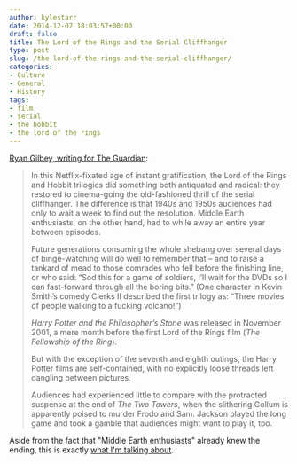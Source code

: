 ```yaml
---
author: kylestarr
date: 2014-12-07 18:03:57+00:00
draft: false
title: The Lord of the Rings and the Serial Cliffhanger
type: post
slug: /the-lord-of-the-rings-and-the-serial-cliffhanger/
categories:
- Culture
- General
- History
tags:
- film
- serial
- the hobbit
- the lord of the rings
---
```


[Ryan Gilbey, writing for The Guardian](http://www.theguardian.com/film/2014/dec/06/nine-things-weve-learned-about-hobbits-rings-and-peter-jackson):

> In this Netflix-fixated age of instant gratification, the Lord of the Rings and Hobbit trilogies did something both antiquated and radical: they restored to cinema-going the old-fashioned thrill of the serial cliffhanger. The difference is that 1940s and 1950s audiences had only to wait a week to find out the resolution. Middle Earth enthusiasts, on the other hand, had to while away an entire year between episodes.
>
> Future generations consuming the whole shebang over several days of binge-watching will do well to remember that – and to raise a tankard of mead to those comrades who fell before the finishing line, or who said: “Sod this for a game of soldiers, I’ll wait for the DVDs so I can fast-forward through all the boring bits.” (One character in Kevin Smith’s comedy Clerks II described the first trilogy as: “Three movies of people walking to a fucking volcano!”)
>
> _Harry Potter and the Philosopher’s Stone_ was released in November 2001, a mere month before the first Lord of the Rings film (_The Fellowship of the Ring_).
>
> But with the exception of the seventh and eighth outings, the Harry Potter films are self-contained, with no explicitly loose threads left dangling between pictures.
>
> Audiences had experienced little to compare with the protracted suspense at the end of _The Two Towers_, when the slithering Gollum is apparently poised to murder Frodo and Sam. Jackson played the long game and took a gamble that audiences might want to play it, too.

Aside from the fact that "Middle Earth enthusiasts" already knew the ending, this is exactly [what I'm talking about](/2014/12/03/water-coolers-spoilers-and-serial/).
